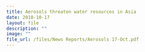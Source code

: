 ```yaml
---
title: Aerosols threaten water resources in Asia
date: 2018-10-17
layout: file
description: ""
image: ""
file_url: /files/News Reports/Aerosols 17-Oct.pdf
---
```

